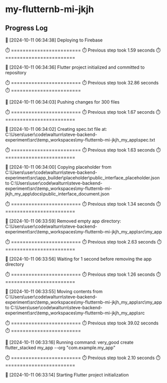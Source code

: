 # my-flutternb-mi-jkjh
## Progress Log
🔄 [2024-10-11 06:34:38] Deploying to Firebase

⏱️ ========================
⏱️ Previous step took 1.59 seconds
⏱️ ========================

🔄 [2024-10-11 06:34:36] Flutter project initialized and committed to repository

⏱️ ========================
⏱️ Previous step took 32.86 seconds
⏱️ ========================

🔄 [2024-10-11 06:34:03] Pushing changes for 300 files

⏱️ ========================
⏱️ Previous step took 1.67 seconds
⏱️ ========================

🔄 [2024-10-11 06:34:02] Creating spec.txt file at: C:\Users\user\code\walturn\steve-backend-experiment\src\temp_workspaces\my-flutternb-mi-jkjh_my_app\spec.txt

⏱️ ========================
⏱️ Previous step took 1.63 seconds
⏱️ ========================

🔄 [2024-10-11 06:34:00] Copying placeholder from C:\Users\user\code\walturn\steve-backend-experiment\src\app_builder\placeholder\public_interface_placeholder.json to C:\Users\user\code\walturn\steve-backend-experiment\src\temp_workspaces\my-flutternb-mi-jkjh_my_app\docs\public_interface_document.json

⏱️ ========================
⏱️ Previous step took 1.34 seconds
⏱️ ========================

🔄 [2024-10-11 06:33:59] Removed empty app directory: C:\Users\user\code\walturn\steve-backend-experiment\src\temp_workspaces\my-flutternb-mi-jkjh_my_app\src\my_app

⏱️ ========================
⏱️ Previous step took 2.63 seconds
⏱️ ========================

🔄 [2024-10-11 06:33:56] Waiting for 1 second before removing the app directory

⏱️ ========================
⏱️ Previous step took 1.26 seconds
⏱️ ========================

🔄 [2024-10-11 06:33:55] Moving contents from C:\Users\user\code\walturn\steve-backend-experiment\src\temp_workspaces\my-flutternb-mi-jkjh_my_app\src\my_app to C:\Users\user\code\walturn\steve-backend-experiment\src\temp_workspaces\my-flutternb-mi-jkjh_my_app\src

⏱️ ========================
⏱️ Previous step took 39.02 seconds
⏱️ ========================

🔄 [2024-10-11 06:33:16] Running command: very_good create flutter_stacked my_app --org "com.example.my_app"

⏱️ ========================
⏱️ Previous step took 2.10 seconds
⏱️ ========================

🔄 [2024-10-11 06:33:14] Starting Flutter project initialization
